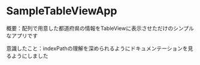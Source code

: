 # SampleTableViewApp

概要：配列で用意した都道府県の情報をTableViewに表示させただけのシンプルなアプリです

意識したこと：indexPathの理解を深められるようにドキュメンテーションを見るようにしました
